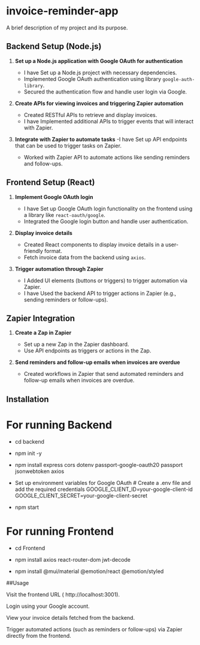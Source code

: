 # invoice-reminder-app

A brief description of my project and its purpose.

## Backend Setup (Node.js)

1. **Set up a Node.js application with Google OAuth for authentication**
   - I have Set up a Node.js project with necessary dependencies.
   - Implemented Google OAuth authentication using library `google-auth-library`.
   - Secured the authentication flow and handle user login via Google.

2. **Create APIs for viewing invoices and triggering Zapier automation**
   - Created RESTful APIs to retrieve and display invoices.
   - I have Implemented  additional APIs to trigger events that will interact with Zapier.

3. **Integrate with Zapier to automate tasks**
   -I have Set up API endpoints that can be used to trigger tasks on Zapier.
   - Worked with  Zapier API to automate actions like sending reminders and follow-ups.
  

## Frontend Setup (React)

1. **Implement Google OAuth login**
   - I have Set up Google OAuth login functionality on the frontend using a library like `react-oauth/google`.
   - Integrated the Google login button and handle user authentication.

2. **Display invoice details**
   - Created React components to display invoice details in a user-friendly format.
   - Fetch invoice data from the backend using  `axios`.

3. **Trigger automation through Zapier**
   - I Added UI elements (buttons or triggers) to trigger automation via Zapier.
   - I have Used the backend API to trigger actions in Zapier (e.g., sending reminders or follow-ups).
   
## Zapier Integration

1. **Create a Zap in Zapier**
   - Set up a new Zap in the Zapier dashboard.
   - Use  API endpoints as triggers or actions in the Zap.

2. **Send reminders and follow-up emails when invoices are overdue**
   - Created workflows in Zapier that send automated reminders and follow-up emails when invoices are overdue.
     
  ## Installation
  
  
# For running Backend

- cd backend

- npm init -y

- npm install express cors dotenv passport-google-oauth20 passport jsonwebtoken axios

- Set up environment variables for Google OAuth
      # Create a .env file and add the required credentials
         GOOGLE_CLIENT_ID=your-google-client-id
         GOOGLE_CLIENT_SECRET=your-google-client-secret
  
- npm start

# For running Frontend

- cd Frontend

- npm install axios react-router-dom jwt-decode

- npm install @mui/material @emotion/react @emotion/styled

##Usage

Visit the frontend URL ( http://localhost:3001).

Login using your Google account.

View your invoice details fetched from the backend.

Trigger automated actions (such as reminders or follow-ups) via Zapier directly from the frontend.
